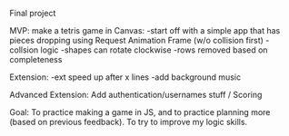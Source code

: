 Final project

MVP: make a tetris game in Canvas:
-start off with a simple app that has pieces dropping using Request Animation Frame (w/o collision first)
-collsion logic
-shapes can rotate clockwise
-rows removed based on completeness

Extension: 
-ext speed up after x lines
-add background music

Advanced Extension: Add authentication/usernames stuff / Scoring

Goal:
To practice making a game in JS, and to practice planning more (based on previous feedback). To try to improve my logic skills.